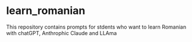 # learn_romanian

This repository contains prompts for stdents who want to learn Romanian with chatGPT, Anthrophic Claude and LLAma

